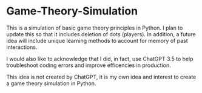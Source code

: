 # Game-Theory-Simulation
This is a simulation of basic game theory principles in Python. I plan to update this so that it includes deletion of dots (players). In addition, a future idea will include unique learning methods to account for memory of past interactions.

I would also like to acknowledge that I did, in fact, use ChatGPT 3.5 to help troubleshoot coding errors and improve efficencies in production.

This idea is not created by ChatGPT, it is my own idea and interest to create a game theory simulation in Python.
